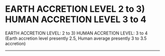 # EARTH ACCRETION LEVEL 2 to 3) HUMAN ACCRETION LEVEL 3 to 4

EARTH ACCRETION LEVEL: 2 to 3) HUMAN ACCRETION LEVEL: 3 to 4
(Earth accretion level presently 2.5, Human average presently 3 to 3.5 accretion)
_________________________________________________________